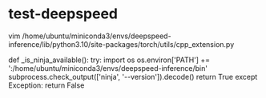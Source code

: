 # test-deepspeed

vim /home/ubuntu/miniconda3/envs/deepspeed-inference/lib/python3.10/site-packages/torch/utils/cpp_extension.py

def _is_ninja_available():
    try:
        import os
        os.environ['PATH'] += ':/home/ubuntu/miniconda3/envs/deepspeed-inference/bin'
        subprocess.check_output(['ninja', '--version']).decode()
        return True
    except Exception:
        return False